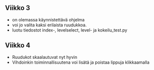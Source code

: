 ## Viikko 3



- on olemassa käynnistettävä ohjelma
- voi jo valita kaksi erilaista ruudukkoa.
- luotu tiedostot index-, levelselect, level- ja kokeilu_test.py


## Viikko 4

- Ruudukot skaalautuvat nyt hyvin
- Vihdoinkin toiminnallisuutena voi lisätä ja poistaa lippuja klikkaamalla

